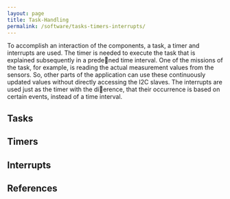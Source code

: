 ```yaml
---
layout: page
title: Task-Handling
permalink: /software/tasks-timers-interrupts/
---
```


To accomplish an interaction of the components, a task, a timer and interrupts are used.
The timer is needed to execute the task that is explained subsequently in a predened time interval.
One of the missions of the task, for example, is reading the actual measurement values from the sensors.
So, other parts of the application can use these continuously updated values without directly accessing the I2C slaves.
The interrupts are used just as the timer with the dierence, that their occurrence is based on certain events, instead of a time interval.

Tasks
-----


Timers
------


Interrupts
----------


References
----------